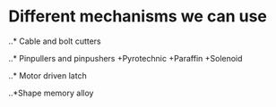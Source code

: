 # Different mechanisms we can use

..* Cable and bolt cutters

..* Pinpullers and pinpushers
+Pyrotechnic
+Paraffin
+Solenoid

..* Motor driven latch

..*Shape memory alloy

